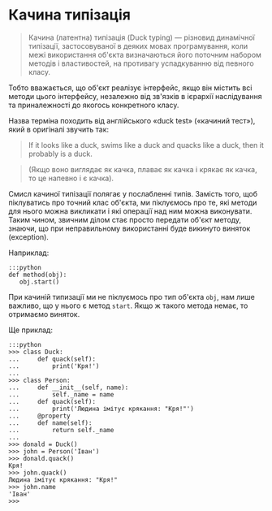 # Качина типізація

> Качина (латентна) типізація (Duck typing) — 
різновид динамічної типізації, застосовуваної в деяких мовах програмування, 
коли межі використання об'єкта визначаються його поточним набором методів і властивостей, на противагу успадкуванню від певного класу. 

Тобто вважається, що об'єкт реалізує інтерфейс, 
якщо він містить всі методи цього інтерфейсу, 
незалежно від зв'язків в ієрархії наслідування та приналежності до якогось конкретного класу. 

Назва терміна походить від англійського «duck test» («качиний тест»), який в оригіналі звучить так: 

> If it looks like a duck, swims like a duck and quacks like a duck, then it probably is a duck.

> (Якщо воно виглядає як качка, плаває як качка і крякає як качка, то це напевно і є качка).

Смисл качиної типізації полягає у послабленні типів. 
Замість того, щоб піклуватись про точний клас об'єкта, 
ми піклуємось про те, 
які методи для нього можна викликати і 
які операції над ним можна виконувати. 
Таким чином, звичним ділом стає просто передати об'єкт методу, 
знаючи, що при неправильному використанні буде викинуто виняток (exception).

Наприклад:

	:::python
	def method(obj):
	   obj.start()
	
При качиній типизації ми не піклуємось про тип об'єкта `obj`, 
нам лише важливо, що у нього є метод `start`. 
Якщо ж такого метода немає, то отримаємо виняток. 

Ще приклад:

	:::python
	>>> class Duck:
	...     def quack(self):
	...         print('Кря!')
	...
	>>> class Person:
	...     def __init__(self, name):
	...         self._name = name
	...     def quack(self):
	...         print('Людина імітує крякання: "Кря!"')
	...     @property
	...     def name(self):
	...         return self._name
	...
	>>> donald = Duck()
	>>> john = Person('Іван')
	>>> donald.quack()
	Кря!
	>>> john.quack()
	Людина імітує крякання: "Кря!"
	>>> john.name
	'Іван'
	>>>

